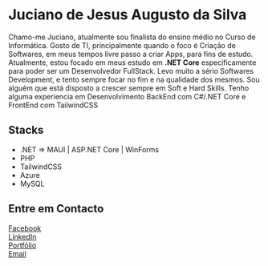 # Juciano de Jesus Augusto da Silva
<p> Chamo-me Juciano, atualmente sou finalista do ensino médio no Curso de Informática. Gosto de TI, principalmente quando o foco é Criação de Softwares, em meus tempos livre passo a criar Apps, para fins de estudo. Atualmente, estou focado em meus estudo em <b>.NET Core</b> específicamente para poder ser um Desenvolvedor FullStack. Levo muito a sério Softwares Development, e tento sempre focar no fim e na qualidade dos mesmos. Sou alguém que está disposto a crescer sempre em Soft e Hard Skills. Tenho alguma experiencia em Desenvolvimento BackEnd com C#/.NET Core e FrontEnd com TailwindCSS</p>

## Stacks
- .NET => MAUI | ASP.NET Core | WinForms 
- PHP
- TailwindCSS
- Azure
- MySQL

## Entre em Contacto

<a href="https://www.facebook.com/jussani.silva.52/" >Facebook</a> </br>
<a href="https://www.linkedin.com/in/juciano-silva/" >LinkedIn</a> </br>
<a href="http://jucianosilva.netlify.app" >Portfólio</a> </br>
<a href="mailto:jucianodasilvasilvaa@gmail.com" >Email</a> </br>




